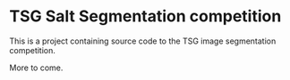 # TSG Salt Segmentation competition

This is a project containing source code to the TSG image segmentation competition.

More to come.
